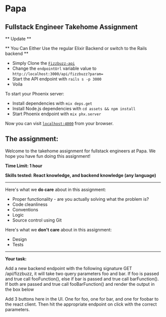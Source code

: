 # Papa 

## Fullstack Engineer Takehome Assignment

** Update **

** You Can Either Use the regular Elixir Backend or switch to the Rails backend **

* Simply Clone the [`Fizzbuzz-api`](https://github.com/chrisjcarrillo/fizzbuzz-api)
* Change the `endpointUrl` variable value to `http://localhost:3000/api/fizzbuzz?param=`
* Start the API endpoint with `rails s -p 3000`
* Voila

To start your Phoenix server:

  * Install dependencies with `mix deps.get`
  * Install Node.js dependencies with `cd assets && npm install`
  * Start Phoenix endpoint with `mix phx.server`

Now you can visit [`localhost:4000`](http://localhost:4000) from your browser.

## The assignment:

Welcome to the takehome assignment for fullstack engineers at Papa. We hope you have fun doing this assignment!

**Time Limit: 1 hour**

**Skills tested: React knowledge, and backend knowledge (any language)**

* * *

Here's what we **do care** about in this assignment:

*   Proper functionality - are you actually solving what the problem is?
*   Code cleanliness
*   Conventions
*   Logic
*   Source control using Git

Here's what we **don't care** about in this assignment:

*   Design
*   Tests

* * *

**Your task:**

Add a new backend endpoint with the following signature GET /api/fizzbuzz, it will take two query parameters foo and bar. If foo is passed and true call fooFunction(), else if bar is passed and true call barFunction(). If both are passed and true call fooBarFunction() and render the output in the box below

Add 3 buttons here in the UI. One for foo, one for bar, and one for foobar to the react client. Then hit the appropriate endpoint on click with the correct parameters.